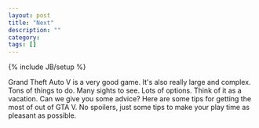 ```yaml
---
layout: post
title: "Next"
description: ""
category: 
tags: []
---
```

{% include JB/setup %}

Grand Theft Auto V is a very good game. It's also really large and complex. Tons of things to do. Many sights to see. Lots of options. Think of it as a vacation. Can we give you some advice? Here are some tips for getting the most of out of GTA V. No spoilers, just some tips to make your play time as pleasant as possible.